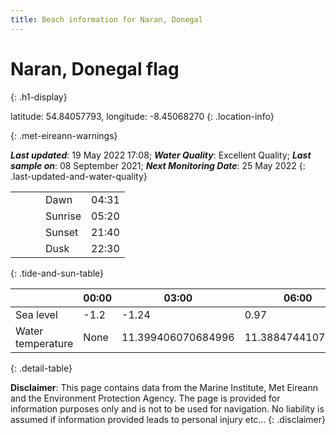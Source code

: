 ```yaml
---
title: Beach information for Naran, Donegal
---
```

# Naran, Donegal <span class="material-icons blue-flag" alt="This a Blue Flag beach">flag</span>
{: .h1-display}

latitude: 54.84057793, longitude: -8.45068270
{: .location-info}


{: .met-eireann-warnings}

___Last updated___: 19 May 2022 17:08; ___Water Quality___: Excellent Quality;
___Last sample on___: 08 September 2021; ___Next Monitoring Date___: 25 May 2022
{: .last-updated-and-water-quality}

|   |   |   |   |   |
|---|---|---|---|---|
|   |   |   | Dawn  | 04:31 |
|   |   |   | Sunrise  | 05:20 |
|   |   |   | Sunset  | 21:40 |
|   |   |   | Dusk  | 22:30 |
{: .tide-and-sun-table}

<div></div>

| | 00:00 | 03:00 | 06:00 | 09:00 | 12:00 | 15:00 | 18:00 | 21:00 |
|---|---|---|---|---|---|---|---|---|
| Sea level | -1.2 | -1.24 | 0.97 | 1.05| -1.08 | -1.28 | 1.02 | 1.58 |
| Water temperature | None | 11.399406070684996 | 11.38847441078911 | 11.405283559531336 | 11.479649533358412 | 11.57875754018469 | 11.581527403929844 | 11.566228396714067 |
{: .detail-table}

__Disclaimer__: This page contains data from the Marine Institute,
Met Eireann and the Environment Protection Agency. The page is provided for
information purposes only and is not to be used for navigation. No liability
is assumed if information provided leads to personal injury etc...
{: .disclaimer}